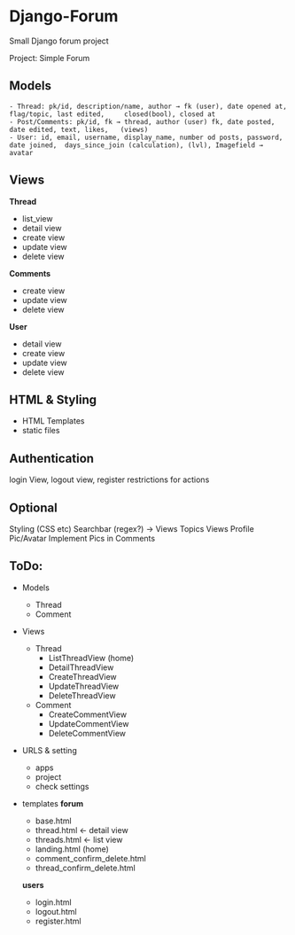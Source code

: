 # Django-Forum
Small Django forum project

Project: Simple Forum

## Models
	- Thread: pk/id, description/name, author → fk (user), date opened at, flag/topic, last edited, 	closed(bool), closed at
	- Post/Comments: pk/id, fk → thread, author (user) fk, date posted, date edited, text, likes, 	(views)
	- User: id, email, username, display_name, number od posts, password, date joined, 	days_since_join (calculation), (lvl), Imagefield → avatar

## Views

**Thread**
- list_view
- detail view
- create view
- update view
- delete view

**Comments**
- create view
- update view
- delete view

**User**
- detail view
- create view
- update view
- delete view

## HTML & Styling
- HTML Templates
- static files

## Authentication
login View, logout view, register
restrictions for actions


## Optional 
Styling (CSS etc)
Searchbar (regex?) → Views
Topics
Views
Profile Pic/Avatar
Implement Pics in Comments

## ToDo:
- Models
	- Thread
	- Comment
- Views
	- Thread
		- ListThreadView (home)
		- DetailThreadView
		- CreateThreadView
		- UpdateThreadView
		- DeleteThreadView
	- Comment
		- CreateCommentView
		- UpdateCommentView
		- DeleteCommentView
- URLS & setting
	- apps
	- project
	- check settings
- templates
	**forum**
	- base.html
	- thread.html <- detail view
	- threads.html <- list view
	- landing.html (home)
	- comment_confirm_delete.html
	- thread_confirm_delete.html

	**users**
	- login.html
	- logout.html
	- register.html